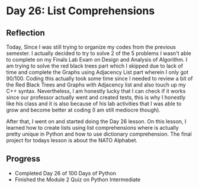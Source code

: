 # Day 26: List Comprehensions

## Reflection
  Today, Since I was still trying to organize my codes from the previous semester. I actually decided to try to solve 2 of the 5 problems I wasn't able to complete on my Finals Lab Exam on Design and Analysis of Algorithm. I am trying to solve the red black trees part which I skipped due to lack of time and complete the Graphs using Adjacency List part wherein I only got 90/100. Coding this actually took some time since I needed to review a bit of the Red Black Trees and Graphs with Adjacency list and also touch up my C++ syntax. Nevertheless, I am honestly lucky that I can check if it works since our professor actually went and created tests, this is why I honestly like his class and it is also because of his lab activities that I was able to grow and become better at coding (I am still mediocre though).

  After that, I went on and started doing the Day 26 lesson. On this lesson, I learned how to create lists using list comprehensions where is actually pretty unique in Python and how to use dictionary comprehension. The final project for todays lesson is about the NATO Alphabet.


## Progress
- Completed Day 26 of 100 Days of Python
- Finished the Module 2 Quiz on Python Intermediate